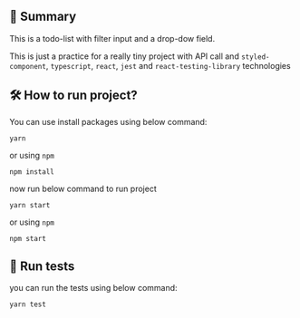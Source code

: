 ## 💫 Summary

This is a todo-list with filter input and a drop-dow field.

This is just a practice for a really tiny project with API call and `styled-component`, `typescript`, `react`, `jest` and `react-testing-library` technologies
## 🛠 How to run project?

You can use install packages using below command:

```
yarn
```
or using `npm`
```
npm install
```

now run below command to run project
```
yarn start
```
or using `npm`
```
npm start
```
## 🧪 Run tests
you can run the tests using below command:

```
yarn test
```
